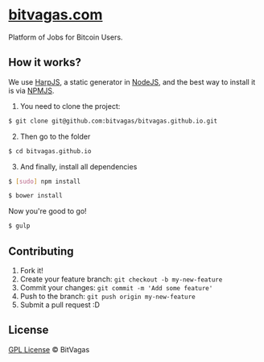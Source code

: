 # [bitvagas.com](http://bitvagas.com)

Platform of Jobs for Bitcoin Users.

## How it works?

We use [HarpJS](http://harpjs.com/), a static generator in [NodeJS](http://nodejs.org/), and the best way to install it is via [NPMJS](http://npmjs.org/).

1. You need to clone the project:

```sh
$ git clone git@github.com:bitvagas/bitvagas.github.io.git
```

2. Then go to the folder

```sh
$ cd bitvagas.github.io
```

3. And finally, install all dependencies

```sh
$ [sudo] npm install
```

```sh
$ bower install
```

Now you're good to go!

```sh
$ gulp
```

## Contributing

1. Fork it!
2. Create your feature branch: `git checkout -b my-new-feature`
3. Commit your changes: `git commit -m 'Add some feature'`
4. Push to the branch: `git push origin my-new-feature`
5. Submit a pull request :D

## License
[GPL License](./LICENSE) © BitVagas
